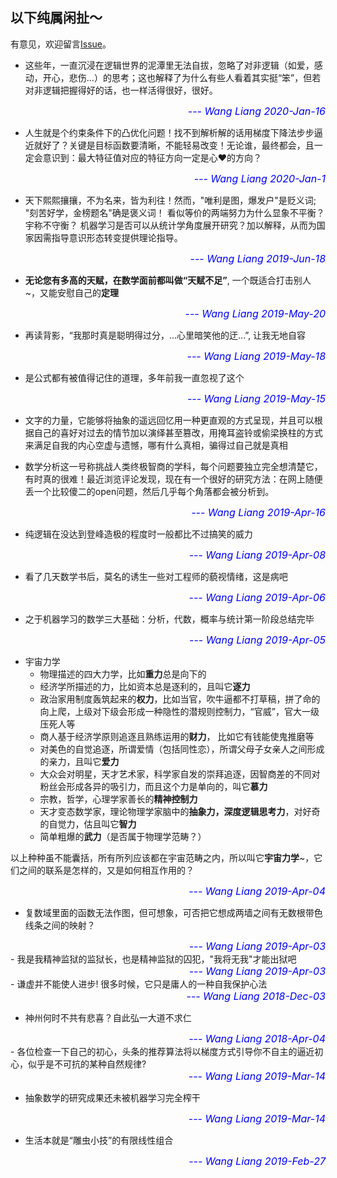 ## 以下纯属闲扯～

有意见，欢迎留言[Issue](https://github.com/wangliangster/wangliangster.github.io/issues)。

- 这些年，一直沉浸在逻辑世界的泥潭里无法自拔，忽略了对非逻辑（如爱，感动，开心，悲伤...）的思考；这也解释了为什么有些人看着其实挺“笨”，但若对非逻辑把握得好的话，也一样活得很好，很好。
<div style="text-align: right">
 <font size="3" color="blue">
   <i>
      --- Wang Liang 2020-Jan-16
   </i>
 </font>
</div>

- 人生就是个约束条件下的凸优化问题！找不到解析解的话用梯度下降法步步逼近就好了？关键是目标函数要清晰，不能轻易改变！无论谁，最终都会，且一定会意识到：最大特征值对应的特征方向一定是心❤️的方向？
<div style="text-align: right">
 <font size="3" color="blue">
   <i>
      --- Wang Liang 2020-Jan-1
   </i>
 </font>
</div>

- 天下熙熙攘攘，不为名来，皆为利往！然而，"唯利是图，爆发户"是贬义词; "刻苦好学，金榜题名"确是褒义词！
看似等价的两端努力为什么显象不平衡？宇称不守衡？ 机器学习是否可以从统计学角度展开研究？加以解释，从而为国家因需指导意识形态转变提供理论指导。
<div style="text-align: right">
 <font size="3" color="blue">
   <i>
      --- Wang Liang 2019-Jun-18
   </i>
 </font>
</div>


- **无论您有多高的天赋，在数学面前都叫做“天赋不足”**, 一个既适合打击别人~，又能安慰自己的**定理**
<div style="text-align: right">
 <font size="3" color="blue">
   <i>
      --- Wang Liang 2019-May-20
   </i>
 </font>
</div>


- 再读背影，“我那时真是聪明得过分，...心里暗笑他的迂...”, 让我无地自容
<div style="text-align: right">
 <font size="3" color="blue">
   <i>
      --- Wang Liang 2019-May-18
   </i>
 </font>
</div>

- 是公式都有被值得记住的道理，多年前我一直忽视了这个
<div style="text-align: right">
 <font size="3" color="blue">
   <i>
      --- Wang Liang 2019-May-15
   </i>
 </font>
</div>

- 文字的力量，它能够将抽象的遥远回忆用一种更直观的方式呈现，并且可以根据自己的喜好对过去的情节加以演绎甚至篡改，用掩耳盗铃或偷梁换柱的方式来满足自我的内心空虚与遗憾，哪有什么真相，骗得过自己就是真相

- 数学分析这一号称挑战人类终极智商的学科，每个问题要独立完全想清楚它，有时真的很难！最近浏览评论发现，现在有一个很好的研究方法：在网上随便丢一个比较傻二的open问题，然后几乎每个角落都会被分析到。
<div style="text-align: right">
 <font size="3" color="blue">
   <i>
      --- Wang Liang 2019-Apr-16
   </i>
 </font>
</div>


- 纯逻辑在没达到登峰造极的程度时一般都比不过搞笑的威力
</div>
<div style="text-align: right">
 <font size="3" color="blue">
   <i>
      --- Wang Liang 2019-Apr-08
   </i>
 </font>
</div>

- 看了几天数学书后，莫名的诱生一些对工程师的藐视情绪，这是病吧
<div style="text-align: right">
 <font size="3" color="blue">
   <i>
      --- Wang Liang 2019-Apr-06
   </i>
 </font>
</div>

- 之于机器学习的数学三大基础：分析，代数，概率与统计第一阶段总结完毕
<div style="text-align: right">
 <font size="3" color="blue">
   <i>
      --- Wang Liang 2019-Apr-05
   </i>
 </font>
</div>

- 宇宙力学
	* 物理描述的四大力学，比如**重力**总是向下的
	* 经济学所描述的力，比如资本总是逐利的，且叫它**逐力**
	* 政治家用制度轰筑起来的**权力**，比如当官，吹牛逼都不打草稿，拼了命的向上爬，上级对下级会形成一种隐性的潜规则控制力，“官威”，官大一级压死人等
	* 商人基于经济学原则追逐且熟练运用的**财力**， 比如它有钱能使鬼推磨等
	* 对美色的自觉追逐，所谓爱情（包括同性恋），所谓父母子女亲人之间形成的亲力，且叫它**爱力**
	* 大众会对明星，天才艺术家，科学家自发的崇拜追逐，因智商差的不同对粉丝会形成各异的吸引力，而且这个力是单向的，叫它**慕力**
	* 宗教，哲学，心理学家善长的**精神控制力** 
	* 天才变态数学家，理论物理学家脑中的**抽象力，深度逻辑思考力**，对好奇的自觉力，估且叫它**智力**
	* 简单粗爆的**武力**（是否属于物理学范畴？）

以上种种虽不能囊括，所有所列应该都在宇宙范畴之内，所以叫它**宇宙力学**~，它们之间的联系是怎样的，又是如何相互作用的？ 

<div style="text-align: right">
 <font size="3" color="blue">
   <i>
      --- Wang Liang 2019-Apr-04
   </i>
 </font>
</div>

- 复数域里面的函数无法作图，但可想象，可否把它想成两墙之间有无数根带色线条之间的映射？
<div style="text-align: right">
 <font size="3" color="blue">
   <i>
      --- Wang Liang 2019-Apr-03
   </i>
 </font>
</div>
- 我是我精神监狱的监狱长，也是精神监狱的囚犯，"我将无我"才能出狱吧
<div style="text-align: right">
 <font size="3" color="blue">
   <i>
      --- Wang Liang 2019-Apr-03
   </i>
 </font>
</div>
- 谦虚并不能使人进步! 很多时候，它只是庸人的一种自我保护心法
<div style="text-align: right">
 <font size="3" color="blue">
   <i>
      --- Wang Liang 2018-Dec-03
   </i>
 </font>
</div>

- 神州何时不共有悲喜？自此弘一大道不求仁
<div style="text-align: right">
 <font size="3" color="blue">
   <i>
      --- Wang Liang 2018-Apr-04
   </i>
 </font>
</div>
- 各位检查一下自己的初心，头条的推荐算法将以梯度方式引导你不自主的逼近初心，似乎是不可抗的某种自然规律?
<div style="text-align: right">
 <font size="3" color="blue">
   <i>
      --- Wang Liang 2019-Mar-14
   </i>
 </font>
</div>

- 抽象数学的研究成果还未被机器学习完全榨干
<div style="text-align: right">
 <font size="3" color="blue">
   <i>
      --- Wang Liang 2019-Mar-14
   </i>
 </font>
</div>

- 生活本就是“雕虫小技”的有限线性组合
<div style="text-align: right">
 <font size="3" color="blue">
   <i>
      --- Wang Liang 2019-Feb-27
   </i>
 </font>
</div>

